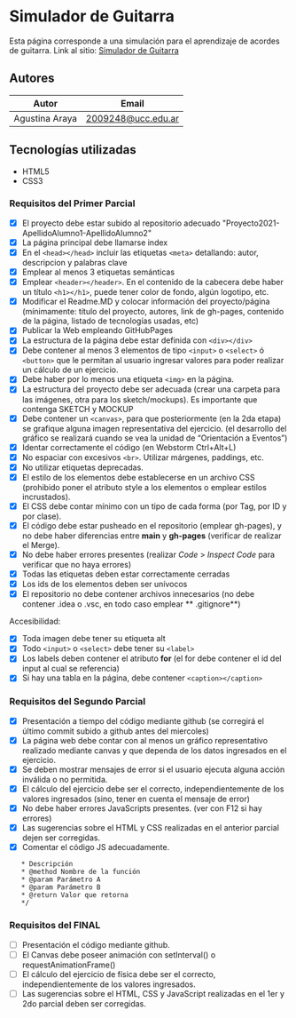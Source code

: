 # Simulador de Guitarra

Esta página corresponde a una simulación para el aprendizaje de acordes de guitarra. Link al
sitio: [Simulador de Guitarra](https://ucc-labcompu2.github.io/proyecto2021-araya/)

## Autores

| Autor | Email |
| ------------- | ------------- |
| Agustina Araya  | 2009248@ucc.edu.ar |

## Tecnologías utilizadas

* HTML5
* CSS3

### Requisitos del Primer Parcial

- [X] El proyecto debe estar subido al repositorio adecuado "Proyecto2021-ApellidoAlumno1-ApellidoAlumno2"
- [X] La página principal debe llamarse index
- [X] En el ```<head></head>``` incluir las etiquetas ```<meta>``` detallando: autor, descripcion y palabras clave
- [X] Emplear al menos 3 etiquetas semánticas
- [X] Emplear ```<header></header>```. En el contenido de la cabecera debe haber un título ```<h1></h1>```, puede tener
  color de fondo, algún logotipo, etc.
- [X] Modificar el Readme.MD y colocar información del proyecto/página (mínimamente: título del proyecto, autores, link
  de gh-pages, contenido de la página, listado de tecnologías usadas, etc)
- [X] Publicar la Web empleando GitHubPages
- [X] La estructura de la página debe estar definida con ```<div></div>```
- [X] Debe contener al menos 3 elementos de tipo ```<input>``` o ```<select>``` ó ```<button>``` que le permitan al
  usuario ingresar valores para poder realizar un cálculo de un ejercicio.
- [X] Debe haber por lo menos una etiqueta ```<img>``` en la página.
- [X] La estructura del proyecto debe ser adecuada (crear una carpeta para las imágenes, otra para los sketch/mockups).
  Es importante que contenga SKETCH y MOCKUP
- [X] Debe contener un ```<canvas>```, para que posteriormente (en la 2da etapa) se grafique alguna imagen
  representativa del ejercicio. (el desarrollo del gráfico se realizará cuando se vea la unidad de “Orientación a
  Eventos”)
- [X] Identar correctamente el código (en Webstorm Ctrl+Alt+L)
- [X] No espaciar con excesivos ```<br>```. Utilizar márgenes, paddings, etc.
- [X] No utilizar etiquetas deprecadas.
- [X] El estilo de los elementos debe establecerse en un archivo CSS (prohibido poner el atributo style a los elementos
  o emplear estilos incrustados).
- [X] El CSS debe contar mínimo con un tipo de cada forma (por Tag, por ID y por clase).
- [X] El código debe estar pusheado en el repositorio (emplear gh-pages), y no debe haber diferencias entre **main**
  y **gh-pages** (verificar de realizar el Merge).
- [X] No debe haber errores presentes (realizar *Code* > *Inspect Code* para verificar que no haya errores)
- [X] Todas las etiquetas deben estar correctamente cerradas
- [X] Los ids de los elementos deben ser unívocos
- [X] El repositorio no debe contener archivos innecesarios (no debe contener .idea o .vsc, en todo caso emplear **
  .gitignore**)

Accesibilidad:

- [X] Toda imagen debe tener su etiqueta alt
- [X] Todo ```<input>``` o ```<select>``` debe tener su ```<label>```
- [X] Los labels deben contener el atributo **for** (el for debe contener el id del input al cual se referencia)
- [X] Si hay una tabla en la página, debe contener ```<caption></caption>```

### Requisitos del Segundo Parcial

- [X] Presentación a tiempo del código mediante github (se corregirá el último commit subido a github antes del
  miercoles)
- [X] La página web debe contar con al menos un gráfico representativo realizado mediante canvas y que dependa de los
  datos ingresados en el ejercicio.
- [X] Se deben mostrar mensajes de error si el usuario ejecuta alguna acción inválida o no permitida.
- [X] El cálculo del ejercicio debe ser el correcto, independientemente de los valores ingresados (sino, tener en cuenta
  el mensaje de error)
- [X] No debe haber errores JavaScripts presentes. (ver con F12 si hay errores)
- [X] Las sugerencias sobre el HTML y CSS realizadas en el anterior parcial dejen ser corregidas.
- [X] Comentar el código JS adecuadamente.

```/**
   * Descripción
   * @method Nombre de la función
   * @param Parámetro A
   * @param Parámetro B
   * @return Valor que retorna
   */
   ```

### Requisitos del FINAL

- [ ] Presentación el código mediante github.
- [ ] El Canvas debe poseer animación con setInterval() o requestAnimationFrame()
- [ ] El cálculo del ejercicio de física debe ser el correcto, independientemente de los valores ingresados.
- [ ] Las sugerencias sobre el HTML, CSS y JavaScript realizadas en el 1er y 2do parcial deben ser corregidas.
